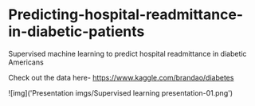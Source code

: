 # Predicting-hospital-readmittance-in-diabetic-patients

Supervised machine learning to predict hospital readmittance in diabetic Americans

Check out the data here- https://www.kaggle.com/brandao/diabetes

![img]('Presentation imgs/Supervised learning presentation-01.png')
